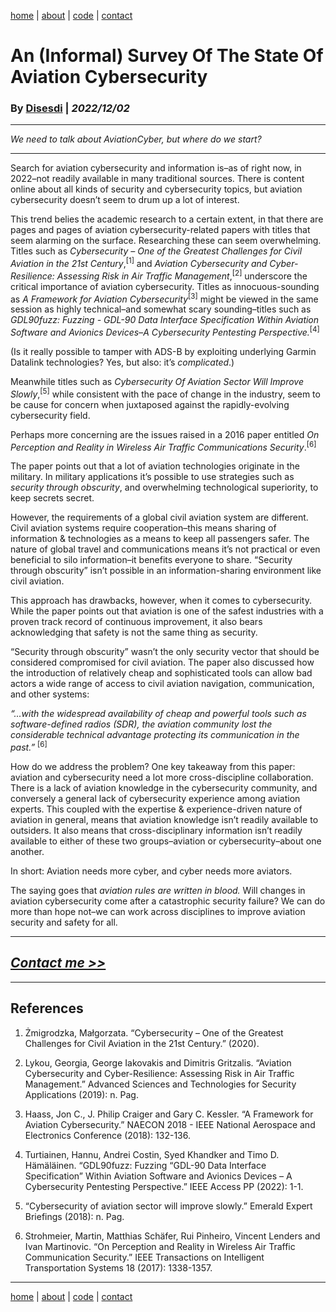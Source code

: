 [home](https://disesdi.github.io/) | [about](https://disesdi.github.io/about.html) | <a href="https://github.com/disesdi/" target="_blank" rel="noopener noreferrer">code</a> | [contact](https://disesdi.github.io/contact.html)


# An (Informal) Survey Of The State Of Aviation Cybersecurity


### By <a href="https://disesdi.github.io/contact.html" target="_blank" rel="noopener noreferrer">Disesdi</a> | *2022/12/02*

-------

*We need to talk about AviationCyber, but where do we start?*

-------

Search for aviation cybersecurity and information is–as of right now, in 2022–not readily available in many traditional sources. There is content online about all kinds of security and cybersecurity topics, but aviation cybersecurity doesn’t seem to drum up a lot of interest. 


This trend belies the academic research to a certain extent, in that there are pages and pages of aviation cybersecurity-related papers with titles that seem alarming on the surface. Researching these can seem overwhelming. Titles such as *Cybersecurity – One of the Greatest Challenges for Civil Aviation in the 21st Century*,<sup>[1]</sup> and *Aviation Cybersecurity and Cyber-Resilience: Assessing Risk in Air Traffic Management*,<sup>[2]</sup> underscore the critical importance of aviation cybersecurity. Titles as innocuous-sounding as *A Framework for Aviation Cybersecurity*<sup>[3]</sup> might be viewed in the same session as highly technical–and somewhat scary sounding–titles such as *GDL90fuzz: Fuzzing - GDL-90 Data Interface Specification Within Aviation Software and Avionics Devices–A Cybersecurity Pentesting Perspective.*<sup>[4]</sup>


(Is it really possible to tamper with ADS-B by exploiting underlying Garmin Datalink technologies? Yes, but also: it’s *complicated*.)


Meanwhile titles such as *Cybersecurity Of Aviation Sector Will Improve Slowly*,<sup>[5]</sup> while consistent with the pace of change in the industry, seem to be cause for concern when juxtaposed against the rapidly-evolving cybersecurity field. 


Perhaps more concerning are the issues raised in a 2016 paper entitled *On Perception and Reality in Wireless Air Traffic Communications Security*.<sup>[6]</sup> 


The paper points out that a lot of aviation technologies originate in the military. In military applications it’s possible to use strategies such as *security through obscurity*, and overwhelming technological superiority, to keep secrets secret. 


However, the requirements of a global civil aviation system are different. Civil aviation systems require cooperation–this means sharing of information & technologies as a means to keep all passengers safer. The nature of global travel and communications means it’s not practical or even beneficial to silo information–it benefits everyone to share. “Security through obscurity” isn’t possible in an information-sharing environment like civil aviation.


This approach has drawbacks, however, when it comes to cybersecurity. While the paper points out that aviation is one of the safest industries with a proven track record of continuous improvement, it also bears acknowledging that safety is not the same thing as security. 


“Security through obscurity” wasn’t the only security vector that should be considered compromised for civil aviation. The paper also discussed how the introduction of relatively cheap and sophisticated tools can allow bad actors a wide range of access to civil aviation navigation, communication, and other systems:


*“...with the widespread availability of cheap and powerful tools such as software-defined radios (SDR), the aviation community lost the considerable technical advantage protecting its communication in the past.”* <sup>[6]</sup>


How do we address the problem? One key takeaway from this paper: aviation and cybersecurity need a lot more cross-discipline collaboration. There is a lack of aviation knowledge in the cybersecurity community, and conversely a general lack of cybersecurity experience among aviation experts. This coupled with the expertise & experience-driven nature of aviation in general, means that aviation knowledge isn’t readily available to outsiders. It also means that cross-disciplinary information isn’t readily available to either of these two groups–aviation or cybersecurity–about one another. 


In short: Aviation needs more cyber, and cyber needs more aviators.


The saying goes that *aviation rules are written in blood.* Will changes in aviation cybersecurity come after a catastrophic security failure? We can do more than hope not–we can work across disciplines to improve aviation security and safety for all. 

-------


## [*Contact me >>*](https://disesdi.github.io/contact.html)


-------


## References

1. Żmigrodzka, Małgorzata. “Cybersecurity – One of the Greatest Challenges for Civil Aviation in the 21st Century.” (2020).


2. Lykou, Georgia, George Iakovakis and Dimitris Gritzalis. “Aviation Cybersecurity and Cyber-Resilience: Assessing Risk in Air Traffic Management.” Advanced Sciences and Technologies for Security Applications (2019): n. Pag.


3. Haass, Jon C., J. Philip Craiger and Gary C. Kessler. “A Framework for Aviation Cybersecurity.” NAECON 2018 - IEEE National Aerospace and Electronics Conference (2018): 132-136.


4. Turtiainen, Hannu, Andrei Costin, Syed Khandker and Timo D. Hämäläinen. “GDL90fuzz: Fuzzing “GDL-90 Data Interface Specification” Within Aviation Software and Avionics Devices – A Cybersecurity Pentesting Perspective.” IEEE Access PP (2022): 1-1.


5. “Cybersecurity of aviation sector will improve slowly.” Emerald Expert Briefings (2018): n. Pag.


6. Strohmeier, Martin, Matthias Schäfer, Rui Pinheiro, Vincent Lenders and Ivan Martinovic. “On Perception and Reality in Wireless Air Traffic Communication Security.” IEEE Transactions on Intelligent Transportation Systems 18 (2017): 1338-1357.

-------

[home](https://disesdi.github.io/) | [about](https://disesdi.github.io/about.html) | <a href="https://github.com/disesdi/" target="_blank" rel="noopener noreferrer">code</a> | [contact](https://disesdi.github.io/contact.html)
